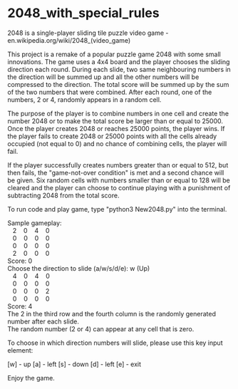# 2048_with_special_rules

2048 is a single-player sliding tile puzzle video game  - en.wikipedia.org/wiki/2048_(video_game)

This project is a remake of a popular puzzle game 2048 with some small innovations. 
The game uses a 4x4 board and the player chooses the sliding direction each round.
During each slide, two same neighbouring numbers in the direction will be summed up and all the other numbers will be compressed to the direction.
The total score will be summed up by the sum of the two numbers that were combined.
After each round, one of the numbers, 2 or 4, randomly appears in a random cell.

The purpose of the player is to combine numbers in one cell and create the number 2048 or to make the total score be larger than or equal to 25000.
Once the player creates 2048 or reaches 25000 points, the player wins.
If the player fails to create 2048 or 25000 points with all the cells already occupied (not equal to 0) and no chance of combining cells, the player will fail.

If the player successfully creates numbers greater than or equal to 512, but then fails, the "game-not-over condition" is met and a second chance will be given.
Six random cells with numbers smaller than or equal to 128 will be cleared and the player can choose to continue playing with a punishment of subtracting 2048 from the total score.

To run code and play game, type "python3 New2048.py" into the terminal.

Sample gameplay:<br>
    &nbsp;&nbsp;&nbsp;2     &nbsp;&nbsp;&nbsp;0     &nbsp;&nbsp;&nbsp;4     &nbsp;&nbsp;&nbsp;0<br>
    &nbsp;&nbsp;&nbsp;0     &nbsp;&nbsp;&nbsp;0     &nbsp;&nbsp;&nbsp;0     &nbsp;&nbsp;&nbsp;0<br>
    &nbsp;&nbsp;&nbsp;0     &nbsp;&nbsp;&nbsp;0     &nbsp;&nbsp;&nbsp;0     &nbsp;&nbsp;&nbsp;0<br>
    &nbsp;&nbsp;&nbsp;2     &nbsp;&nbsp;&nbsp;0     &nbsp;&nbsp;&nbsp;0     &nbsp;&nbsp;&nbsp;0<br>
Score: 0<br>
Choose the direction to slide (a/w/s/d/e): w (Up)<br>
    &nbsp;&nbsp;&nbsp;4     &nbsp;&nbsp;&nbsp;0     &nbsp;&nbsp;&nbsp;4     &nbsp;&nbsp;&nbsp;0<br>
    &nbsp;&nbsp;&nbsp;0     &nbsp;&nbsp;&nbsp;0     &nbsp;&nbsp;&nbsp;0     &nbsp;&nbsp;&nbsp;0<br>
    &nbsp;&nbsp;&nbsp;0     &nbsp;&nbsp;&nbsp;0     &nbsp;&nbsp;&nbsp;0     &nbsp;&nbsp;&nbsp;2<br>
    &nbsp;&nbsp;&nbsp;0     &nbsp;&nbsp;&nbsp;0     &nbsp;&nbsp;&nbsp;0     &nbsp;&nbsp;&nbsp;0<br>
Score: 4<br>
The 2 in the third row and the fourth column is the randomly generated number after each slide. <br>
The random number (2 or 4) can appear at any cell that is zero.<br>

To choose in which direction numbers will slide, please use this key input element:

[w] - up
[a] - left 
[s] - down
[d] - left
[e] - exit

Enjoy the game.
